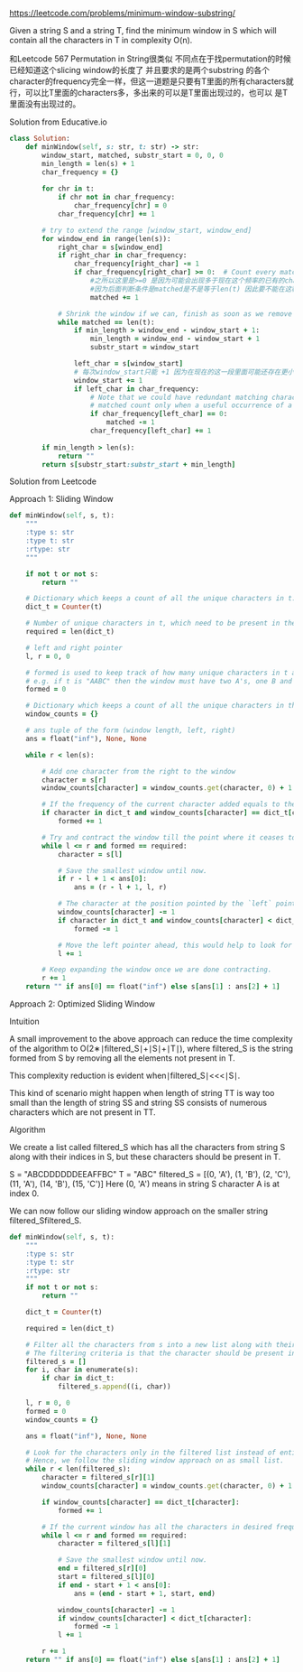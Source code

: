 https://leetcode.com/problems/minimum-window-substring/

Given a string S and a string T, find the minimum window in S which will contain all the characters in T in complexity O(n).

和Leetcode 567 Permutation in String很类似 不同点在于找permutation的时候 已经知道这个slicing window的长度了 并且要求的是两个substring
的各个character的frequency完全一样，但这一道题是只要有T里面的所有characters就行，可以比T里面的characters多，多出来的可以是T里面出现过的，也可以
是T里面没有出现过的。

Solution from Educative.io

```ruby
class Solution:
    def minWindow(self, s: str, t: str) -> str:
        window_start, matched, substr_start = 0, 0, 0
        min_length = len(s) + 1
        char_frequency = {}
        
        for chr in t:
            if chr not in char_frequency:
                char_frequency[chr] = 0
            char_frequency[chr] += 1

        # try to extend the range [window_start, window_end]
        for window_end in range(len(s)):
            right_char = s[window_end]
            if right_char in char_frequency:
                char_frequency[right_char] -= 1
                if char_frequency[right_char] >= 0:  # Count every matching of a character
                    #之所以这里是>=0 是因为可能会出现多于现在这个频率的已有的character的值 然后这种情况下可能会出现负值
                    #因为后面判断条件是matched是不是等于len(t) 因此要不能在这种情况下多算
                    matched += 1

            # Shrink the window if we can, finish as soon as we remove a matched character
            while matched == len(t):
                if min_length > window_end - window_start + 1:
                    min_length = window_end - window_start + 1
                    substr_start = window_start

                left_char = s[window_start]
                # 每次window_start只能 +1 因为在现在的这一段里面可能还存在更小的满足条件的
                window_start += 1
                if left_char in char_frequency:
                    # Note that we could have redundant matching characters, therefore we'll decrement the
                    # matched count only when a useful occurrence of a matched character is going out of the window
                    if char_frequency[left_char] == 0:
                        matched -= 1
                    char_frequency[left_char] += 1
    
        if min_length > len(s):
            return ""
        return s[substr_start:substr_start + min_length]
```

Solution from Leetcode

Approach 1: Sliding Window

```ruby
def minWindow(self, s, t):
    """
    :type s: str
    :type t: str
    :rtype: str
    """

    if not t or not s:
        return ""

    # Dictionary which keeps a count of all the unique characters in t.
    dict_t = Counter(t)

    # Number of unique characters in t, which need to be present in the desired window.
    required = len(dict_t)

    # left and right pointer
    l, r = 0, 0

    # formed is used to keep track of how many unique characters in t are present in the current window in its desired frequency.
    # e.g. if t is "AABC" then the window must have two A's, one B and one C. Thus formed would be = 3 when all these conditions are met.
    formed = 0

    # Dictionary which keeps a count of all the unique characters in the current window.
    window_counts = {}

    # ans tuple of the form (window length, left, right)
    ans = float("inf"), None, None

    while r < len(s):

        # Add one character from the right to the window
        character = s[r]
        window_counts[character] = window_counts.get(character, 0) + 1

        # If the frequency of the current character added equals to the desired count in t then increment the formed count by 1.
        if character in dict_t and window_counts[character] == dict_t[character]:
            formed += 1

        # Try and contract the window till the point where it ceases to be 'desirable'.
        while l <= r and formed == required:
            character = s[l]

            # Save the smallest window until now.
            if r - l + 1 < ans[0]:
                ans = (r - l + 1, l, r)

            # The character at the position pointed by the `left` pointer is no longer a part of the window.
            window_counts[character] -= 1
            if character in dict_t and window_counts[character] < dict_t[character]:
                formed -= 1

            # Move the left pointer ahead, this would help to look for a new window.
            l += 1    

        # Keep expanding the window once we are done contracting.
        r += 1    
    return "" if ans[0] == float("inf") else s[ans[1] : ans[2] + 1]
```

Approach 2: Optimized Sliding Window

Intuition

A small improvement to the above approach can reduce the time complexity of the algorithm to O(2∗∣filtered_S∣+∣S∣+∣T∣), where filtered_S is the string formed from S by removing all the elements not present in T.

This complexity reduction is evident when∣filtered_S∣<<<∣S∣.

This kind of scenario might happen when length of string TT is way too small than the length of string SS and string SS consists of numerous characters which are not present in TT.

Algorithm

We create a list called filtered_S which has all the characters from string S along with their indices in S, but these characters should be present in T.

  S = "ABCDDDDDDEEAFFBC" T = "ABC"
  filtered_S = [(0, 'A'), (1, 'B'), (2, 'C'), (11, 'A'), (14, 'B'), (15, 'C')]
  Here (0, 'A') means in string S character A is at index 0.
  
We can now follow our sliding window approach on the smaller string filtered\_Sfiltered_S.

```ruby
def minWindow(self, s, t):
    """
    :type s: str
    :type t: str
    :rtype: str
    """
    if not t or not s:
        return ""

    dict_t = Counter(t)

    required = len(dict_t)

    # Filter all the characters from s into a new list along with their index.
    # The filtering criteria is that the character should be present in t.
    filtered_s = []
    for i, char in enumerate(s):
        if char in dict_t:
            filtered_s.append((i, char))

    l, r = 0, 0
    formed = 0
    window_counts = {}

    ans = float("inf"), None, None

    # Look for the characters only in the filtered list instead of entire s. This helps to reduce our search.
    # Hence, we follow the sliding window approach on as small list.
    while r < len(filtered_s):
        character = filtered_s[r][1]
        window_counts[character] = window_counts.get(character, 0) + 1

        if window_counts[character] == dict_t[character]:
            formed += 1

        # If the current window has all the characters in desired frequencies i.e. t is present in the window
        while l <= r and formed == required:
            character = filtered_s[l][1]

            # Save the smallest window until now.
            end = filtered_s[r][0]
            start = filtered_s[l][0]
            if end - start + 1 < ans[0]:
                ans = (end - start + 1, start, end)

            window_counts[character] -= 1
            if window_counts[character] < dict_t[character]:
                formed -= 1
            l += 1    

        r += 1    
    return "" if ans[0] == float("inf") else s[ans[1] : ans[2] + 1]
```


